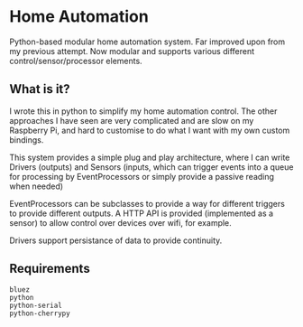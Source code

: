 # Home Automation
Python-based modular home automation system. Far improved upon from my previous attempt. Now modular and supports various different control/sensor/processor elements.

## What is it?
I wrote this in python to simplify my home automation control. The other approaches I have seen are very complicated and are slow on my Raspberry Pi, and hard to customise to do what I want with my own custom bindings.

This system provides a simple plug and play architecture, where I can write Drivers (outputs) and Sensors (inputs, which can trigger events into a queue for processing by EventProcessors or simply provide a passive reading when needed)

EventProcessors can be subclasses to provide a way for different triggers to provide different outputs. A HTTP API is provided (implemented as a sensor) to allow control over devices over wifi, for example.

Drivers support persistance of data to provide continuity.

## Requirements

```
bluez
python
python-serial
python-cherrypy
```
